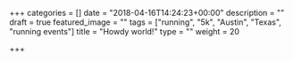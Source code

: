 +++
categories = []
date = "2018-04-16T14:24:23+00:00"
description = ""
draft = true
featured_image = ""
tags = ["running", "5k", "Austin", "Texas", "running events"]
title = "Howdy world!"
type = ""
weight = 20

+++
